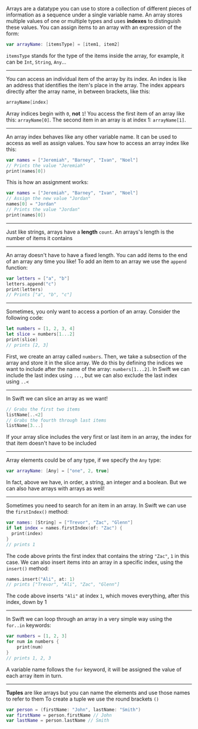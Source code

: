 Arrays are a datatype you can use to store a collection of different pieces of information as a sequence under a single variable name.
An array stores multiple values of one or multiple types and uses **indexes** to distinguish these values.
You can assign items to an array with an expression of the form:
```swift
var arrayName: [itemsType] = [item1, item2]
```
`itemsType` stands for the type of the items inside the array, for example, it can be `Int`, `String`, `Any`...

---

You can access an individual item of the array by its index.
An index is like an address that identifies the item's place in the array.
The index appears directly after the array name, in between brackets, like this:
```swift
arrayName[index]
```

Array indices begin with `0`, **not** `1`! You access the first item of an array like this: `arrayName[0]`.
The second item in an array is at index 1: `arrayName[1]`.

---

An array index behaves like any other variable name.
It can be used to access as well as assign values.
You saw how to access an array index like this:
```swift
var names = ["Jeremiah", "Barney", "Ivan", "Noel"]
// Prints the value "Jeremiah"
print(names[0])
```
This is how an assignment works:
```swift
var names = ["Jeremiah", "Barney", "Ivan", "Noel"]
// Assign the new value "Jordan"
names[0] = "Jordan"
// Prints the value "Jordan"
print(names[0])
```

---

Just like strings, arrays have a **length** `count`.
An arrays's length is the number of items it contains

---

An array doesn't have to have a fixed length.
You can add items to the end of an array any time you like!
To add an item to an array we use the `append` function:
```swift
var letters = ["a", "b"]
letters.append("c")
print(letters)
// Prints ["a", "b", "c"]
```

---

Sometimes, you only want to access a portion of an array.
Consider the following code:
```swift
let numbers = [1, 2, 3, 4]
let slice = numbers[1...2]
print(slice)
// prints [2, 3]
```
First, we create an array called `numbers`.
Then, we take a subsection of the array and store it in the slice array.
We do this by defining the indices we want to include after the name of the array: `numbers[1...2]`.
In Swift we can include the last index using `...`, but we can also exclude the last index using `..<`

---

In Swift we can slice an array as we want!
```swift
// Grabs the first two items
listName[..<2]
// Grabs the fourth through last items
listName[3...]
```
If your array slice includes the very first or last item in an array, the index for that item doesn't have to be included

---

Array elements could be of any type, if we specify the `Any` type:
```swift
var arrayName: [Any] = ["one", 2, true]
```
In fact, above we have, in order, a string, an integer and a boolean.
But we can also have arrays with arrays as well!

---

Sometimes you need to search for an item in an array.
In Swift we can use the `firstIndex()` method:
```swift
var names: [String] = ["Trevor", "Zac", "Glenn"]
if let index = names.firstIndex(of: "Zac") {
  print(index)
}
// prints 1
```
The code above prints the first index that contains the string `"Zac"`, `1` in this case.
We can also insert items into an array in a specific index, using the `insert()` method:
```swift
names.insert("Ali", at: 1)
// prints ["Trevor", "Ali", "Zac", "Glenn"]
```
The code above inserts `"Ali"` at index `1`, which moves everything, after this index, down by 1

---

In Swift we can loop through an array in a very simple way using the `for..in` keywords:
```swift
var numbers = [1, 2, 3]
for num in numbers {
    print(num)
}
// prints 1, 2, 3 
```
A variable name follows the `for` keyword, it will be assigned the value of each array item in turn.

---

**Tuples** are like arrays but you can name the elements and use those names to refer to them
To create a tuple we use the round brackets `()` 
```swift
var person = (firstName: "John", lastName: "Smith")
var firstName = person.firstName // John
var lastName = person.lastName // Smith
```
